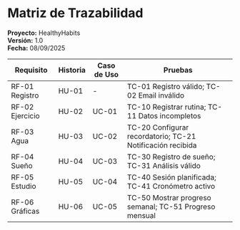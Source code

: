 # Matriz de Trazabilidad
**Proyecto:** HealthyHabits  
**Versión:** 1.0  
**Fecha:** 08/09/2025  

| Requisito | Historia | Caso de Uso | Pruebas |
|-----------|----------|-------------|---------|
| RF-01 Registro | HU-01 | - | TC-01 Registro válido; TC-02 Email inválido |
| RF-02 Ejercicio | HU-02 | UC-01 | TC-10 Registrar rutina; TC-11 Datos incompletos |
| RF-03 Agua | HU-03 | UC-02 | TC-20 Configurar recordatorio; TC-21 Notificación recibida |
| RF-04 Sueño | HU-04 | UC-03 | TC-30 Registro de sueño; TC-31 Análisis válido |
| RF-05 Estudio | HU-05 | UC-04 | TC-40 Sesión planificada; TC-41 Cronómetro activo |
| RF-06 Gráficas | HU-06 | UC-05 | TC-50 Mostrar progreso semanal; TC-51 Progreso mensual |
